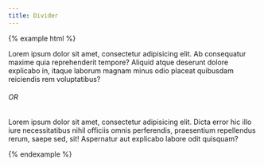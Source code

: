 ```yaml
---
title: Divider
---
```


{% example html %}
<p>
  Lorem ipsum dolor sit amet, consectetur adipisicing elit. Ab consequatur maxime quia reprehenderit tempore? Aliquid atque deserunt dolore explicabo in, itaque laborum magnam minus odio placeat quibusdam reiciendis rem voluptatibus?
</p>
<h6 class="divider">OR</h6>
<p>
  Lorem ipsum dolor sit amet, consectetur adipisicing elit. Dicta error hic illo iure necessitatibus nihil officiis omnis perferendis, praesentium repellendus rerum, saepe sed, sit! Aspernatur aut explicabo labore odit quisquam?
</p>
{% endexample %}
